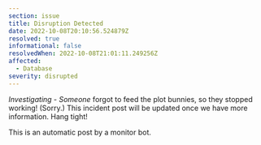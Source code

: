 ```yaml
---
section: issue
title: Disruption Detected
date: 2022-10-08T20:10:56.524879Z
resolved: true
informational: false
resolvedWhen: 2022-10-08T21:01:11.249256Z
affected:
  - Database
severity: disrupted
---
```

*Investigating* - _Someone_ forgot to feed the plot bunnies, so they stopped working! (Sorry.) This incident post will be updated once we have more information. Hang tight!

This is an automatic post by a monitor bot.
        